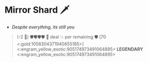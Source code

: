 # **Mirror Shard** 🗡️ 
- *Despite everything, its still you*

> (-2 🔷) 🛡️🛡️🛡️🛡️ 🔀 deal 💥 per remaining 🛡️ [70 <:gold:1058304371940655185>]
<:engram_yellow_exotic:905174973491064895> __LEGENDARY__ <:engram_yellow_exotic:905174973491064895>
